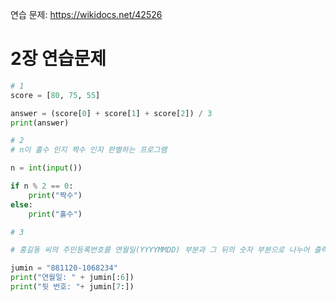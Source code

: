 연습 문제: https://wikidocs.net/42526

# 2장 연습문제

``` python
# 1
score = [80, 75, 55]

answer = (score[0] + score[1] + score[2]) / 3
print(answer)
```

``` python
# 2
# n이 홀수 인지 짝수 인지 판별하는 프로그램

n = int(input())

if n % 2 == 0:
    print("짝수")
else:
    print("홀수")
```

``` python
# 3

# 홍길동 씨의 주민등록번호를 연월일(YYYYMMDD) 부분과 그 뒤의 숫자 부분으로 나누어 출력해 보자

jumin = "881120-1068234"
print("연월일: " + jumin[:6])
print("뒷 번호: "+ jumin[7:])
```

